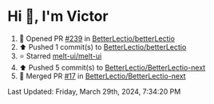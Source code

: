 <h1>Hi 👋, I'm Victor </h1>

<!--RECENT_ACTIVITY:start-->
1. 💪 Opened PR [#239](https://github.com/BetterLectio/betterLectio/pull/239) in [BetterLectio/betterLectio](https://github.com/BetterLectio/betterLectio)<br>
2. ⬆️ Pushed 1 commit(s) to [BetterLectio/betterLectio](https://github.com/BetterLectio/betterLectio)<br>
3. ⭐ Starred [melt-ui/melt-ui](https://github.com/melt-ui/melt-ui)<br>
4. ⬆️ Pushed 5 commit(s) to [BetterLectio/BetterLectio-next](https://github.com/BetterLectio/BetterLectio-next)<br>
5. 🎉 Merged PR [#17](https://github.com/BetterLectio/BetterLectio-next/pull/17) in [BetterLectio/BetterLectio-next](https://github.com/BetterLectio/BetterLectio-next)<br>
<!--RECENT_ACTIVITY:end-->

<!--RECENT_ACTIVITY:last_update-->
Last Updated: Friday, March 29th, 2024, 7:34:20 PM
<!--RECENT_ACTIVITY:last_update_end-->
